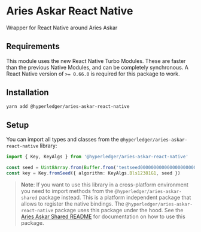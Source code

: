 # Aries Askar React Native

Wrapper for React Native around Aries Askar

## Requirements

This module uses the new React Native Turbo Modules. These are faster than the
previous Native Modules, and can be completely synchronous. A React Native
version of `>= 0.66.0` is required for this package to work.

## Installation

```sh
yarn add @hyperledger/aries-askar-react-native
```

## Setup

You can import all types and classes from the `@hyperledger/aries-askar-react-native` library:

```typescript
import { Key, KeyAlgs } from '@hyperledger/aries-askar-react-native'

const seed = Uint8Array.from(Buffer.from('testseed000000000000000000000001'))
const key = Key.fromSeed({ algorithm: KeyAlgs.Bls12381G1, seed })
```

> **Note**: If you want to use this library in a cross-platform environment you need to import methods from the `@hyperledger/aries-askar-shared` package instead. This is a platform independent package that allows to register the native bindings. The `@hyperledger/aries-askar-react-native` package uses this package under the hood. See the [Aries Askar Shared README](https://github.com/hyperledger/aries-askar/tree/main/wrappers/javascript/aries-askar-shared/README.md) for documentation on how to use this package.
